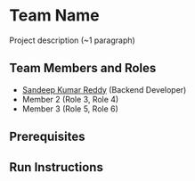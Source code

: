 # Team Name

Project description (~1 paragraph)

## Team Members and Roles

* [Sandeep Kumar Reddy](https://github.com/Sandeep250201/CIS641-HW2-nreddy) (Backend Developer)
* Member 2 (Role 3, Role 4)
* Member 3 (Role 5, Role 6)

## Prerequisites

## Run Instructions
